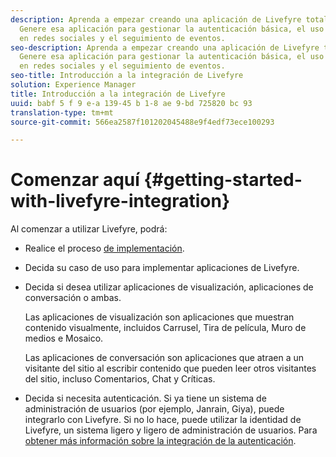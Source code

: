 ```yaml
---
description: Aprenda a empezar creando una aplicación de Livefyre totalmente operativa.
  Genere esa aplicación para gestionar la autenticación básica, el uso compartido
  en redes sociales y el seguimiento de eventos.
seo-description: Aprenda a empezar creando una aplicación de Livefyre totalmente operativa.
  Genere esa aplicación para gestionar la autenticación básica, el uso compartido
  en redes sociales y el seguimiento de eventos.
seo-title: Introducción a la integración de Livefyre
solution: Experience Manager
title: Introducción a la integración de Livefyre
uuid: babf 5 f 9 e-a 139-45 b 1-8 ae 9-bd 725820 bc 93
translation-type: tm+mt
source-git-commit: 566ea2587f101202045488e9f4edf73ece100293

---
```



# Comenzar aquí {#getting-started-with-livefyre-integration}

Al comenzar a utilizar Livefyre, podrá:

* Realice el proceso [de implementación](../c-getting-started/c-implementation-process/c-implementation-process.md#c_implementation_process).
* Decida su caso de uso para implementar aplicaciones de Livefyre.
* Decida si desea utilizar aplicaciones de visualización, aplicaciones de conversación o ambas.

   Las aplicaciones de visualización son aplicaciones que muestran contenido visualmente, incluidos Carrusel, Tira de película, Muro de medios e Mosaico.

   Las aplicaciones de conversación son aplicaciones que atraen a un visitante del sitio al escribir contenido que pueden leer otros visitantes del sitio, incluso Comentarios, Chat y Críticas.

* Decida si necesita autenticación. Si ya tiene un sistema de administración de usuarios (por ejemplo, Janrain, Giya), puede integrarlo con Livefyre. Si no lo hace, puede utilizar la identidad de Livefyre, un sistema ligero y ligero de administración de usuarios. Para [obtener más información sobre la integración de la autenticación](../t-about-identity-integration/t-about-identity-integration.md#t_about_identity_integration).

